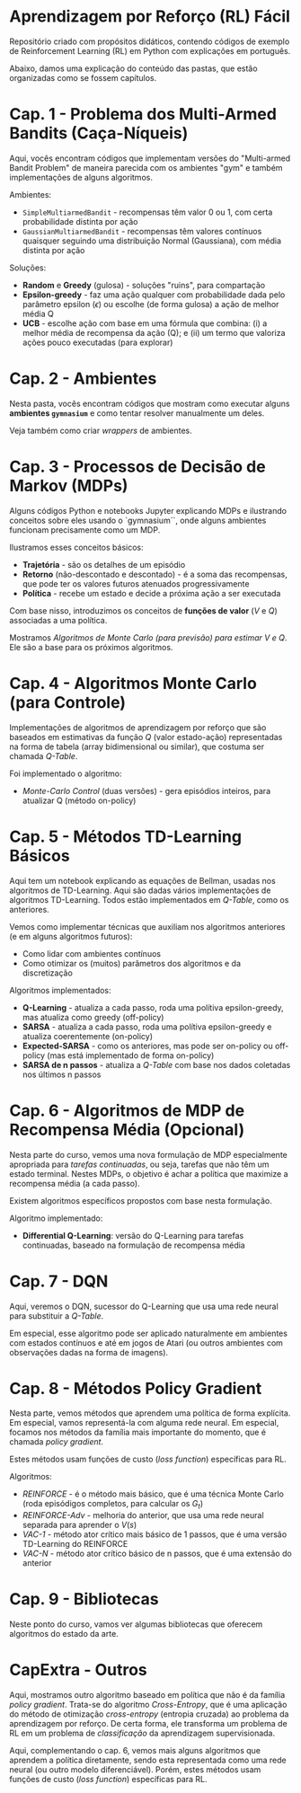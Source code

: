 # Aprendizagem por Reforço (RL) Fácil

Repositório criado com propósitos didáticos, contendo códigos de exemplo de Reinforcement Learning (RL) em Python com explicações em português.

Abaixo, damos uma explicação do conteúdo das pastas, que estão organizadas como se fossem capítulos.

# Cap. 1 - Problema dos Multi-Armed Bandits (Caça-Níqueis)

Aqui, vocês encontram códigos que implementam versões do "Multi-armed Bandit Problem" de maneira parecida com os ambientes "gym"
e também implementações de alguns algoritmos.

Ambientes:
- `SimpleMultiarmedBandit` - recompensas têm valor 0 ou 1, com certa probabilidade distinta por ação
- `GaussianMultiarmedBandit` - recompensas têm valores contínuos quaisquer seguindo uma distribuição Normal (Gaussiana), com média distinta por ação

Soluções:
- **Random** e **Greedy** (gulosa) - soluções "ruins", para compartação
- **Epsilon-greedy** - faz uma ação qualquer com probabilidade dada pelo parâmetro epsilon ($\epsilon$) ou escolhe (de forma gulosa) a ação de melhor média Q
- **UCB** - escolhe ação com base em uma fórmula que combina: (i) a melhor média de recompensa da ação (Q); e (ii) um termo que valoriza ações pouco executadas (para explorar)


# Cap. 2 - Ambientes

Nesta pasta, vocês encontram códigos que mostram como executar alguns **ambientes `gymnasium`** e como tentar resolver manualmente um deles.

Veja também como criar *wrappers* de ambientes.


# Cap. 3 - Processos de Decisão de Markov (MDPs)

Alguns códigos Python e notebooks Jupyter explicando MDPs e ilustrando conceitos sobre eles usando o `gymnasium``, onde
alguns ambientes funcionam precisamente como um MDP.

Ilustramos esses conceitos básicos:
- **Trajetória** - são os detalhes de um episódio
- **Retorno** (não-descontado e descontado) - é a soma das recompensas, que pode ter os valores futuros atenuados progressivamente
- **Política** - recebe um estado e decide a próxima ação a ser executada

Com base nisso, introduzimos os conceitos de **funções de valor** ($V$ e $Q$) associadas a uma política.

Mostramos *Algoritmos de Monte Carlo (para previsão) para estimar V e Q*. Ele são a base para os próximos algoritmos.


# Cap. 4 - Algoritmos Monte Carlo (para Controle)

Implementações de algoritmos de aprendizagem por reforço que são baseados em estimativas da função $Q$ (valor estado-ação)
representadas na forma de tabela (array bidimensional ou similar), que costuma ser chamada *Q-Table*.

Foi implementado o algoritmo:
- *Monte-Carlo Control* (duas versões) - gera episódios inteiros, para atualizar Q (método on-policy)


# Cap. 5 - Métodos TD-Learning Básicos

Aqui tem um notebook explicando as equações de Bellman, usadas nos algoritmos de TD-Learning. Aqui são dadas vários 
implementações de algoritmos TD-Learning. Todos estão implementados em *Q-Table*, como os anteriores.

Vemos como implementar técnicas que auxiliam nos algoritmos anteriores (e em alguns algoritmos futuros):
- Como lidar com ambientes contínuos
- Como otimizar os (muitos) parâmetros dos algoritmos e da discretização

Algoritmos implementados:
- **Q-Learning** - atualiza a cada passo, roda uma polítiva epsilon-greedy, mas atualiza como greedy (off-policy)
- **SARSA** - atualiza a cada passo, roda uma polítiva epsilon-greedy e atualiza coerentemente (on-policy)
- **Expected-SARSA** - como os anteriores, mas pode ser on-policy ou off-policy (mas está implementado de forma on-policy)
- **SARSA de n passos** - atualiza a *Q-Table* com base nos dados coletadas nos últimos n passos


# Cap. 6 - Algoritmos de MDP de Recompensa Média (Opcional)

Nesta parte do curso, vemos uma nova formulação de MDP especialmente apropriada para *tarefas continuadas*, ou seja, tarefas que não 
têm um estado terminal. Nestes MDPs, o objetivo é achar a política que maximize a recompensa média (a cada passo).

Existem algoritmos específicos propostos com base nesta formulação.

Algoritmo implementado:
- **Differential Q-Learning**: versão do Q-Learning para tarefas continuadas, baseado na formulação de recompensa média


# Cap. 7 - DQN

Aqui, veremos o DQN, sucessor do Q-Learning que usa uma rede neural para substituir a *Q-Table*.

Em especial, esse algoritmo pode ser aplicado naturalmente em ambientes com estados contínuos e até em jogos de Atari
(ou outros ambientes com observações dadas na forma de imagens).


# Cap. 8 - Métodos Policy Gradient

Nesta parte, vemos métodos que aprendem uma política de forma explícita. Em especial, vamos representá-la com alguma rede neural.
Em especial, focamos nos métodos da família mais importante do momento, que é chamada *policy gradient*. 

Estes métodos usam funções de custo (*loss function*) específicas para RL.

Algoritmos:
- *REINFORCE* - é o método mais básico, que é uma técnica Monte Carlo (roda episódigos completos, para calcular os $G_t$)
- *REINFORCE-Adv* - melhoria do anterior, que usa uma rede neural separada para aprender o $V(s)$
- *VAC-1* - método ator crítico mais básico de 1 passos, que é uma versão TD-Learning do REINFORCE
- *VAC-N* - método ator crítico básico de n passos, que é uma extensão do anterior


# Cap. 9 - Bibliotecas

Neste ponto do curso, vamos ver algumas bibliotecas que oferecem algoritmos do estado da arte.


# CapExtra - Outros

Aqui, mostramos outro algoritmo baseado em política que não é da família *policy gradient*. Trata-se do algoritmo *Cross-Entropy*,
que é uma aplicação do método de otimização *cross-entropy* (entropia cruzada) ao problema da aprendizagem por reforço.
De certa forma, ele transforma um problema de RL em um problema de *classificação* da aprendizagem supervisionada.

Aqui, complementando o cap. 6, vemos mais alguns algoritmos que aprendem a política diretamente, sendo esta representada 
como uma rede neural (ou outro modelo diferenciável). Porém, estes métodos usam funções de custo (*loss function*) específicas
para RL.
